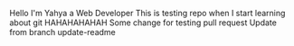 Hello I'm Yahya a Web Developer
This is testing repo when I start learning about git
HAHAHAHAHAH
Some change for testing pull request
Update from branch update-readme
